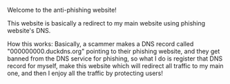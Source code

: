 Welcome to the anti-phishing website!

This website is basically a redirect to my main website using phishing website's DNS.

How this works:
Basically, a scammer makes a DNS record called "000000000.duckdns.org" pointing to their phishing website, and they get banned from the DNS service for phishing, so what I do is register that DNS record for myself, make this website which will redirect all traffic to my main one, and then I enjoy all the traffic by protecting users!
